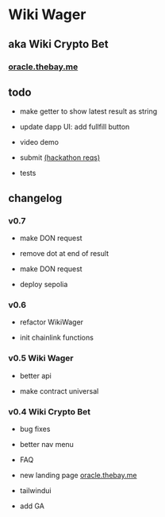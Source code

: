# Wiki Wager

## aka Wiki Crypto Bet

### [oracle.thebay.me](https://oracle.thebay.me)

## todo

- make getter to show latest result as string

- update dapp UI: add fullfill button

- video demo

- submit [(hackathon reqs)](https://github.com/SxT-Community/chainlink-hackathon)

- tests

## changelog

### v0.7

- make DON request

- remove dot at end of result

- make DON request

- deploy sepolia

### v0.6

- refactor WikiWager

- init chainlink functions

### v0.5 Wiki Wager

- better api

- make contract universal

### v0.4 Wiki Crypto Bet

- bug fixes

- better nav menu

- FAQ

- new landing page [oracle.thebay.me](https://oracle.thebay.me)

- tailwindui

- add GA

